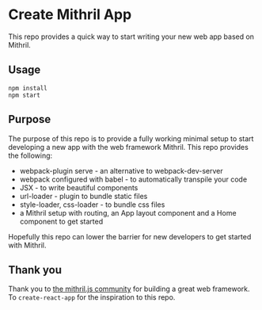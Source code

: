 # Create Mithril App

This repo provides a quick way to start writing your new web app based on Mithril.

## Usage

```
npm install
npm start
```

## Purpose

The purpose of this repo is to provide a fully working minimal setup to start developing a new app with the web framework Mithril. This repo provides the following:

* webpack-plugin serve - an alternative to webpack-dev-server
* webpack configured with babel - to automatically transpile your code
* JSX - to write beautiful components
* url-loader - plugin to bundle static files
* style-loader, css-loader - to bundle css files
* a Mithril setup with routing, an App layout component and a Home component to get started

Hopefully this repo can lower the barrier for new developers to get started with Mithril.

## Thank you

Thank you to [the mithril.js community](https://mithril.js.org/simple-application.html) for building a great web framework. To `create-react-app` for the inspiration to this repo.
